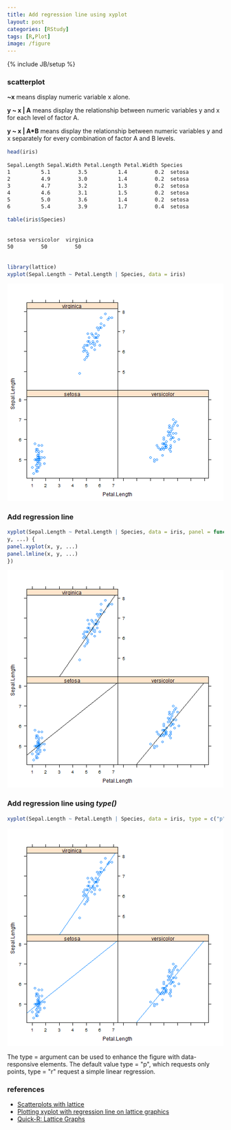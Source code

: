 ```yaml
---
title: Add regression line using xyplot
layout: post
categories: [RStudy]
tags: [R,Plot]
image: /figure
---
```


{% include JB/setup %}

### scatterplot

**~x** means display numeric variable x alone.

**y ~ x | A** means display the relationship between numeric variables y and x for each level of factor A.

**y ~ x | A*B** means display the relationship between numeric variables y and x separately for every combination of factor A and B levels.


```r
head(iris)
```

```
Sepal.Length Sepal.Width Petal.Length Petal.Width Species
1          5.1         3.5          1.4         0.2  setosa
2          4.9         3.0          1.4         0.2  setosa
3          4.7         3.2          1.3         0.2  setosa
4          4.6         3.1          1.5         0.2  setosa
5          5.0         3.6          1.4         0.2  setosa
6          5.4         3.9          1.7         0.4  setosa
```

```r
table(iris$Species)
```

```

setosa versicolor  virginica
50         50         50
```

```r

library(lattice)
xyplot(Sepal.Length ~ Petal.Length | Species, data = iris)
```

![plot of chunk xyplot-1](/figure/xyplot-1.png)


### Add regression line


```r
xyplot(Sepal.Length ~ Petal.Length | Species, data = iris, panel = function(x,
y, ...) {
panel.xyplot(x, y, ...)
panel.lmline(x, y, ...)
})
```

![plot of chunk xyplot-2](/figure/xyplot-2.png)


### Add regression line using *type()*


```r
xyplot(Sepal.Length ~ Petal.Length | Species, data = iris, type = c("p", "r"))
```

![plot of chunk xyplot-3](/figure/xyplot-3.png)


The type = argument can be used to enhance the figure with data-responsive elements.
The default value type = "p", which requests only points, type = "r" request a simple linear regression.

### references

* [Scatterplots with lattice](http://www.stat.ubc.ca/~jenny/STAT545A/block09_xyplotLattice.html)
* [Plotting xyplot with regression line on lattice graphics](http://stackoverflow.com/questions/12972039/plotting-xyplot-with-regression-line-on-lattice-graphics)
* [Quick-R: Lattice Graphs](http://www.statmethods.net/advgraphs/trellis.html)
